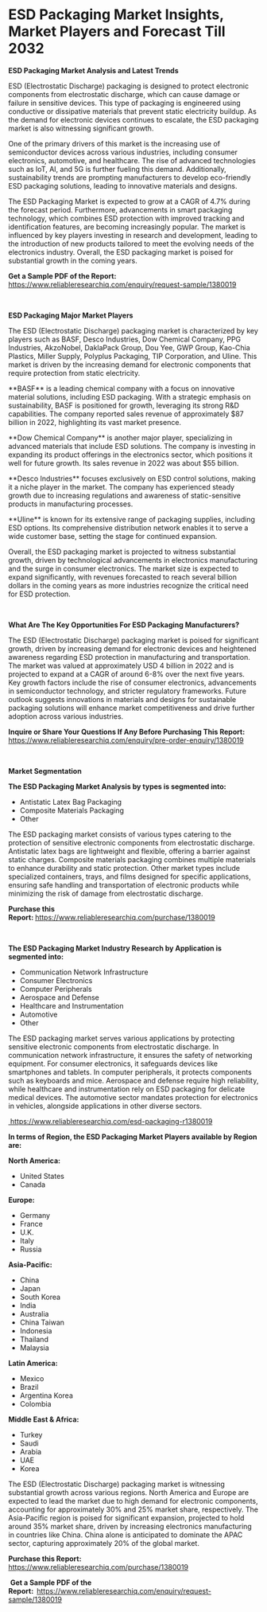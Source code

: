 <p><h1>ESD Packaging Market Insights, Market Players and Forecast Till 2032</h1></p><p><strong>ESD Packaging Market Analysis and Latest Trends</strong></p>
<p><p>ESD (Electrostatic Discharge) packaging is designed to protect electronic components from electrostatic discharge, which can cause damage or failure in sensitive devices. This type of packaging is engineered using conductive or dissipative materials that prevent static electricity buildup. As the demand for electronic devices continues to escalate, the ESD packaging market is also witnessing significant growth. </p><p>One of the primary drivers of this market is the increasing use of semiconductor devices across various industries, including consumer electronics, automotive, and healthcare. The rise of advanced technologies such as IoT, AI, and 5G is further fueling this demand. Additionally, sustainability trends are prompting manufacturers to develop eco-friendly ESD packaging solutions, leading to innovative materials and designs.</p><p>The ESD Packaging Market is expected to grow at a CAGR of 4.7% during the forecast period. Furthermore, advancements in smart packaging technology, which combines ESD protection with improved tracking and identification features, are becoming increasingly popular. The market is influenced by key players investing in research and development, leading to the introduction of new products tailored to meet the evolving needs of the electronics industry. Overall, the ESD packaging market is poised for substantial growth in the coming years.</p></p>
<p><strong>Get a Sample PDF of the Report:&nbsp;</strong> <a href="https://www.reliableresearchiq.com/enquiry/request-sample/1380019?utm_campaign=2324&utm_medium=2&utm_source=Github&utm_content=ia&utm_term=19042025&utm_id=esd-packaging">https://www.reliableresearchiq.com/enquiry/request-sample/1380019</a></p>
<p>&nbsp;</p>
<p><strong>ESD Packaging Major Market Players</strong></p>
<p><p>The ESD (Electrostatic Discharge) packaging market is characterized by key players such as BASF, Desco Industries, Dow Chemical Company, PPG Industries, AkzoNobel, DaklaPack Group, Dou Yee, GWP Group, Kao-Chia Plastics, Miller Supply, Polyplus Packaging, TIP Corporation, and Uline. This market is driven by the increasing demand for electronic components that require protection from static electricity.</p><p>**BASF** is a leading chemical company with a focus on innovative material solutions, including ESD packaging. With a strategic emphasis on sustainability, BASF is positioned for growth, leveraging its strong R&D capabilities. The company reported sales revenue of approximately $87 billion in 2022, highlighting its vast market presence.</p><p>**Dow Chemical Company** is another major player, specializing in advanced materials that include ESD solutions. The company is investing in expanding its product offerings in the electronics sector, which positions it well for future growth. Its sales revenue in 2022 was about $55 billion.</p><p>**Desco Industries** focuses exclusively on ESD control solutions, making it a niche player in the market. The company has experienced steady growth due to increasing regulations and awareness of static-sensitive products in manufacturing processes.</p><p>**Uline** is known for its extensive range of packaging supplies, including ESD options. Its comprehensive distribution network enables it to serve a wide customer base, setting the stage for continued expansion.</p><p>Overall, the ESD packaging market is projected to witness substantial growth, driven by technological advancements in electronics manufacturing and the surge in consumer electronics. The market size is expected to expand significantly, with revenues forecasted to reach several billion dollars in the coming years as more industries recognize the critical need for ESD protection.</p></p>
<p>&nbsp;</p>
<p><strong>What Are The Key Opportunities For ESD Packaging Manufacturers?</strong></p>
<p><p>The ESD (Electrostatic Discharge) packaging market is poised for significant growth, driven by increasing demand for electronic devices and heightened awareness regarding ESD protection in manufacturing and transportation. The market was valued at approximately USD 4 billion in 2022 and is projected to expand at a CAGR of around 6-8% over the next five years. Key growth factors include the rise of consumer electronics, advancements in semiconductor technology, and stricter regulatory frameworks. Future outlook suggests innovations in materials and designs for sustainable packaging solutions will enhance market competitiveness and drive further adoption across various industries.</p></p>
<p><strong>Inquire or Share Your Questions If Any Before Purchasing This Report:</strong> <a href="https://www.reliableresearchiq.com/enquiry/pre-order-enquiry/1380019?utm_campaign=2324&utm_medium=2&utm_source=Github&utm_content=ia&utm_term=19042025&utm_id=esd-packaging">https://www.reliableresearchiq.com/enquiry/pre-order-enquiry/1380019</a></p>
<p>&nbsp;</p>
<p><strong>Market Segmentation</strong></p>
<p><strong>The ESD Packaging Market Analysis by types is segmented into:</strong></p>
<p><ul><li>Antistatic Latex Bag Packaging</li><li>Composite Materials Packaging</li><li>Other</li></ul></p>
<p><p>The ESD packaging market consists of various types catering to the protection of sensitive electronic components from electrostatic discharge. Antistatic latex bags are lightweight and flexible, offering a barrier against static charges. Composite materials packaging combines multiple materials to enhance durability and static protection. Other market types include specialized containers, trays, and films designed for specific applications, ensuring safe handling and transportation of electronic products while minimizing the risk of damage from electrostatic discharge.</p></p>
<p><strong>Purchase this Report:&nbsp;</strong><a href="https://www.reliableresearchiq.com/purchase/1380019?utm_campaign=2324&utm_medium=2&utm_source=Github&utm_content=ia&utm_term=19042025&utm_id=esd-packaging">https://www.reliableresearchiq.com/purchase/1380019</a></p>
<p>&nbsp;</p>
<p><strong>The ESD Packaging Market Industry Research by Application is segmented into:</strong></p>
<p><ul><li>Communication Network Infrastructure</li><li>Consumer Electronics</li><li>Computer Peripherals</li><li>Aerospace and Defense</li><li>Healthcare and Instrumentation</li><li>Automotive</li><li>Other</li></ul></p>
<p><p>The ESD packaging market serves various applications by protecting sensitive electronic components from electrostatic discharge. In communication network infrastructure, it ensures the safety of networking equipment. For consumer electronics, it safeguards devices like smartphones and tablets. In computer peripherals, it protects components such as keyboards and mice. Aerospace and defense require high reliability, while healthcare and instrumentation rely on ESD packaging for delicate medical devices. The automotive sector mandates protection for electronics in vehicles, alongside applications in other diverse sectors.</p></p>
<p><a href="https://www.reliableresearchiq.com/esd-packaging-r1380019?utm_campaign=2324&utm_medium=2&utm_source=Github&utm_content=ia&utm_term=19042025&utm_id=esd-packaging">&nbsp;https://www.reliableresearchiq.com/esd-packaging-r1380019</a></p>
<p><strong>In terms of Region, the ESD Packaging Market Players available by Region are:</strong></p>
<p>
    <p> <strong> North America: </strong>
        <ul>
            <li>United States</li>
            <li>Canada</li>
        </ul>
        </p> 
    <p> <strong> Europe: </strong>
        <ul>
            <li>Germany</li>
            <li>France</li>
            <li>U.K.</li>
            <li>Italy</li>
            <li>Russia</li>
        </ul>
        </p> 
    <p> <strong> Asia-Pacific: </strong>
        <ul>
            <li>China</li>
            <li>Japan</li>
            <li>South Korea</li>
            <li>India</li>
            <li>Australia</li>
            <li>China Taiwan</li>
            <li>Indonesia</li>
            <li>Thailand</li>
            <li>Malaysia</li>
        </ul>
        </p> 
    <p> <strong> Latin America: </strong>
        <ul>
            <li>Mexico</li>
            <li>Brazil</li>
            <li>Argentina Korea</li>
            <li>Colombia</li>
        </ul>
        </p> 
    <p> <strong> Middle East & Africa: </strong>
        <ul>
            <li>Turkey</li>
            <li>Saudi</li>
            <li>Arabia</li>
            <li>UAE</li>
            <li>Korea</li>
        </ul>
    </p>
    </p>
<p><p>The ESD (Electrostatic Discharge) packaging market is witnessing substantial growth across various regions. North America and Europe are expected to lead the market due to high demand for electronic components, accounting for approximately 30% and 25% market share, respectively. The Asia-Pacific region is poised for significant expansion, projected to hold around 35% market share, driven by increasing electronics manufacturing in countries like China. China alone is anticipated to dominate the APAC sector, capturing approximately 20% of the global market. </p></p>
<p><strong>Purchase this Report: </strong><a href="https://www.reliableresearchiq.com/purchase/1380019?utm_campaign=2324&utm_medium=2&utm_source=Github&utm_content=ia&utm_term=19042025&utm_id=esd-packaging">https://www.reliableresearchiq.com/purchase/1380019</a></p>
<p>&nbsp;<strong>Get a Sample PDF of the Report:&nbsp;&nbsp;</strong><a href="https://www.reliableresearchiq.com/enquiry/request-sample/1380019?utm_campaign=2324&utm_medium=2&utm_source=Github&utm_content=ia&utm_term=19042025&utm_id=esd-packaging">https://www.reliableresearchiq.com/enquiry/request-sample/1380019</a></p>
<p><strong></strong></p>
<p><p></p><p></p><p></p></p>